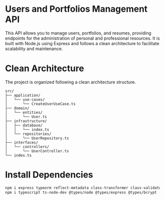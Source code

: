 # Users and Portfolios Management API

This API allows you to manage users, portfolios, and resumes, providing endpoints for the administration of personal and professional resources. It is built with Node.js using Express and follows a clean architecture to facilitate scalability and maintenance.

# Clean Architecture
The project is organized following a clean architecture structure.
```
src/
├── application/
│   └── use-cases/
│       └── CreateUserUseCase.ts
├── domain/
│   └── entities/
│       └── User.ts
├── infrastructure/
│   ├── database/
│   │   └── index.ts
│   └── repositories/
│       └── UserRepository.ts
├── interfaces/
│   └── controllers/
│       └── UserController.ts
└── index.ts
```
# Install Dependencies 

```bash
npm i express typeorm reflect-metadata class-transformer class-validator mssql zod bcrypt
npm i typescript ts-node-dev @types/node @types/express @types/bcrypt -D
```